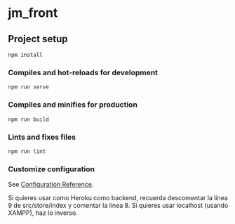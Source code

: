 # jm_front

## Project setup
```
npm install
```

### Compiles and hot-reloads for development
```
npm run serve
```

### Compiles and minifies for production
```
npm run build
```

### Lints and fixes files
```
npm run lint
```

### Customize configuration
See [Configuration Reference](https://cli.vuejs.org/config/).


Si quieres usar como Heroku como backend, recuerda descomentar la línea 9 de src/store/index y comentar la línea 8.
Si quieres usar localhost (usando XAMPP), haz lo inverso. 